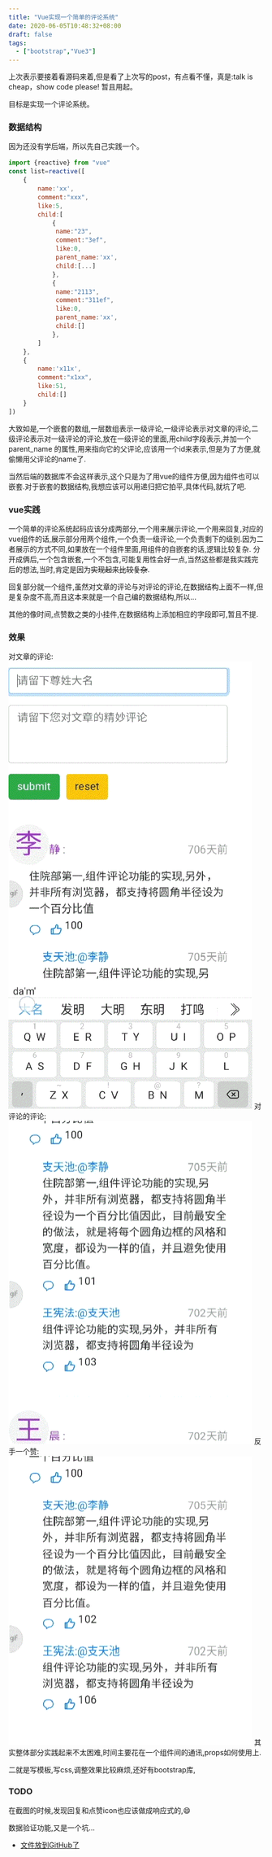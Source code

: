 ```yaml
---
title: "Vue实现一个简单的评论系统"
date: 2020-06-05T10:48:32+08:00
draft: false
tags: 
  - ["bootstrap","Vue3"]
---
```

上次表示要接着看源码来着,但是看了上次写的post，有点看不懂，真是:talk is cheap，show code please!
暂且用起。

目标是实现一个评论系统。
### 数据结构
因为还没有学后端，所以先自己实践一个。
```JavaScript
import {reactive} from "vue"
const list=reactive([
    {
        name:'xx',
        comment:"xxx",
        like:5,
        child:[
            {
             name:"23",
             comment:"3ef",
             like:0,
             parent_name:'xx',
             child:[...]
            },
            {
             name:"2113",
             comment:"311ef",
             like:0,
             parent_name:'xx',
             child:[]
            },
        ]
    },
    {
        name:'x11x',
        comment:"x1xx",
        like:51,
        child:[]
    }
])
```
大致如是,一个嵌套的数组,一层数组表示一级评论,一级评论表示对文章的评论,二级评论表示对一级评论的评论,放在一级评论的里面,用child字段表示,并加一个parent_name 的属性,用来指向它的父评论,应该用一个id来表示,但是为了方便,就偷懒用父评论的name了.

当然后端的数据库不会这样表示,这个只是为了用vue的组件方便,因为组件也可以嵌套.对于嵌套的数据结构,我想应该可以用递归把它拍平,具体代码,就坑了吧.

### vue实践   
一个简单的评论系统起码应该分成两部分,一个用来展示评论,一个用来回复,对应的vue组件的话,展示部分用两个组件,一个负责一级评论,一个负责剩下的级别.因为二者展示的方式不同,如果放在一个组件里面,用组件的自嵌套的话,逻辑比较复杂.
分开成俩后,一个包含嵌套,一个不包含,可能复用性会好一点,当然这些都是我实践完后的想法,当时,肯定是因为~~实现起来比较复杂~~.

回复部分就一个组件,虽然对文章的评论与对评论的评论,在数据结构上面不一样,但是复杂度不高,而且这本来就是一个自己编的数据结构,所以...

其他的像时间,点赞数之类的小挂件,在数据结构上添加相应的字段即可,暂且不提.


### 效果
对文章的评论:
![对文章的评论](/images/对文章的评论.gif)
对评论的评论:
![对评论的评论](/images/对评论的评论.gif)
反手一个赞:
![反手一个赞](/images/反手一个赞.gif)
其实整体部分实践起来不太困难,时间主要花在一个组件间的通讯,props如何使用上.

二就是写模板,写css,调整效果比较麻烦,还好有bootstrap库,

### TODO
在截图的时候,发现回复和点赞icon也应该做成响应式的,😄

数据验证功能,又是一个坑...
* [文件放到GitHub了](https://github.com/zhang-fork/VueComment/ )

